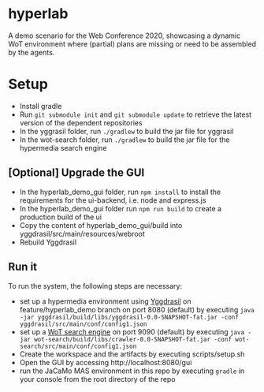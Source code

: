 # hyperlab
A demo scenario for the Web Conference 2020, showcasing a dynamic WoT environment where (partial) plans are missing or need to be assembled by the agents.

# Setup
* Install gradle
* Run `git submodule init` and `git submodule update` to retrieve the latest version of the dependent repositories
* In the yggrasil folder, run `./gradlew` to build the jar file for yggrasil
* In the wot-search folder, run `./gradlew` to build the jar file for the hypermedia search engine

## [Optional] Upgrade the GUI
* In the hyperlab_demo_gui folder, run `npm install` to install the requirements for the ui-backend, i.e. node and express.js
* In the hyperlab_demo_gui folder run `npm run build` to create a production build of the ui
* Copy the content of hyperlab_demo_gui/build into yggdrasil/src/main/resources/webroot
* Rebuild Yggdrasil

## Run it
To run the system, the following steps are necessary:
* set up a hypermedia environment using [Yggdrasil](https://github.com/Interactions-HSG/yggdrasil/tree/hyperlab_demo) on feature/hyperlab_demo branch on port 8080 (default) by executing `java -jar yggdrasil/build/libs/yggdrasil-0.0-SNAPSHOT-fat.jar -conf yggdrasil/src/main/conf/config1.json`
* set up a [WoT search engine](https://github.com/Interactions-HSG/wot-search) on port 9090 (default) by executing `java -jar wot-search/build/libs/crawler-0.0-SNAPSHOT-fat.jar -conf wot-search/src/main/conf/config1.json`
* Create the workspace and the artifacts by executing scripts/setup.sh
* Open the GUI by accessing http://localhost:8080/gui
* run the JaCaMo MAS environment in this repo by executing `gradle` in your console from the root directory of the repo

